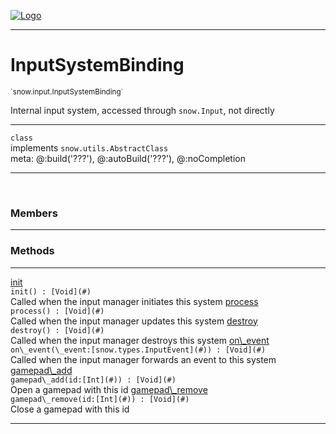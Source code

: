 
[![Logo](../../../images/logo.png)](../../../api/index.html)

---



<h1>InputSystemBinding</h1>
<small>`snow.input.InputSystemBinding`</small>

Internal input system, accessed through `snow.Input`, not directly

---

`class`<br/>implements <code><span>snow.utils.AbstractClass</span></code>
<span class="meta">
<br/>meta: @:build(&#x27;???&#x27;), @:autoBuild(&#x27;???&#x27;), @:noCompletion
</span>


---

&nbsp;
&nbsp;



<h3>Members</h3> <hr/>





<h3>Methods</h3> <hr/><span class="method apipage">
            <a name="init"><a class="lift" href="#init">init</a></a> <div class="clear"></div><code class="signature apipage">init() : [Void](#)</code><br/><span class="small_desc_flat">Called when the input manager initiates this system</span>
        </span>
    <span class="method apipage">
            <a name="process"><a class="lift" href="#process">process</a></a> <div class="clear"></div><code class="signature apipage">process() : [Void](#)</code><br/><span class="small_desc_flat">Called when the input manager updates this system</span>
        </span>
    <span class="method apipage">
            <a name="destroy"><a class="lift" href="#destroy">destroy</a></a> <div class="clear"></div><code class="signature apipage">destroy() : [Void](#)</code><br/><span class="small_desc_flat">Called when the input manager destroys this system</span>
        </span>
    <span class="method apipage">
            <a name="on_event"><a class="lift" href="#on_event">on\_event</a></a> <div class="clear"></div><code class="signature apipage">on\_event(\_event:[snow.types.InputEvent](#)<span></span>) : [Void](#)</code><br/><span class="small_desc_flat">Called when the input manager forwards an event to this system</span>
        </span>
    <span class="method apipage">
            <a name="gamepad_add"><a class="lift" href="#gamepad_add">gamepad\_add</a></a> <div class="clear"></div><code class="signature apipage">gamepad\_add(id:[Int](#)<span></span>) : [Void](#)</code><br/><span class="small_desc_flat">Open a gamepad with this id</span>
        </span>
    <span class="method apipage">
            <a name="gamepad_remove"><a class="lift" href="#gamepad_remove">gamepad\_remove</a></a> <div class="clear"></div><code class="signature apipage">gamepad\_remove(id:[Int](#)<span></span>) : [Void](#)</code><br/><span class="small_desc_flat">Close a gamepad with this id</span>
        </span>
    





---

&nbsp;
&nbsp;
&nbsp;
&nbsp;